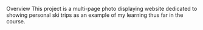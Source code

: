 Overview
This project is a multi-page photo displaying website dedicated to showing personal ski trips as an example of my learning thus far in the course. 
